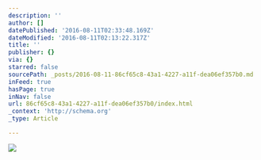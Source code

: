 ```yaml
---
description: ''
author: []
datePublished: '2016-08-11T02:33:48.169Z'
dateModified: '2016-08-11T02:13:22.317Z'
title: ''
publisher: {}
via: {}
starred: false
sourcePath: _posts/2016-08-11-86cf65c8-43a1-4227-a11f-dea06ef357b0.md
inFeed: true
hasPage: true
inNav: false
url: 86cf65c8-43a1-4227-a11f-dea06ef357b0/index.html
_context: 'http://schema.org'
_type: Article

---
```

![](https://the-grid-user-content.s3-us-west-2.amazonaws.com/06c970b7-b4e6-448e-8920-ba99f1c6f38b.png)